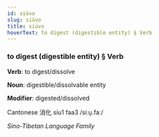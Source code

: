 ```yaml
---
id: siüvo
slug: siüvo
title: siüvo
hoverText: to digest (digestible entity) § Verb
---
```


### to digest (digestible entity) § Verb

**Verb**: to digest/dissolve

**Noun**: digestible/dissolvable entity

**Modifier**: digested/dissolved

Cantonese 消化 siu1 faa3 /siːu̯.faː/

*Sino-Tibetan Language Family*